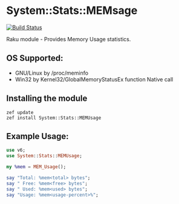 # System::Stats::MEMsage
[![Build Status](https://travis-ci.com/ramiroencinas/System-Stats-MEMUsage.svg?branch=master)](https://travis-ci.com/github/ramiroencinas/System-Stats-MEMUsage)

Raku module - Provides Memory Usage statistics.

## OS Supported: ##
* GNU/Linux by /proc/meminfo
* Win32 by Kernel32/GlobalMemoryStatusEx function Native call

## Installing the module ##

    zef update
    zef install System::Stats::MEMUsage

## Example Usage: ##

```raku 
use v6;
use System::Stats::MEMUsage;    

my %mem = MEM_Usage();

say "Total: %mem<total> bytes";
say " Free: %mem<free> bytes";
say " Used: %mem<used> bytes";
say "Usage: %mem<usage-percent>%";
```